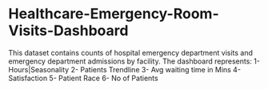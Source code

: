# Healthcare-Emergency-Room-Visits-Dashboard
This dataset contains counts of hospital emergency department visits and emergency department admissions by facility. 
The dashboard represents:
1- Hours|Seasonality
2- Patients Trendline
3- Avg waiting time in Mins
4- Satisfaction
5- Patient Race
6- No of  Patients
